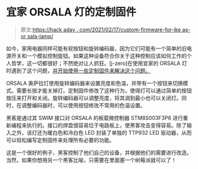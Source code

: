 # 宜家 ORSALA 灯的定制固件

> 原文:[https://hack aday . com/2021/02/17/custom-firmware-for-ike as-or sala-lamp/](https://hackaday.com/2021/02/17/custom-firmware-for-ikeas-orsala-lamp/)

如今，家用电器同样可能有软按钮和旋转编码器，因为它们可能有一个简单的旧电源开关和一个模拟控制旋钮。如果这种设备符合你关于这种控制应该如何工作的个人哲学，这一切都很好；不然绝对让人抓狂。[j-zero]在使用宜家的 ORSALA 灯时遇到了这个问题，[并开始使用一些定制固件来解决这个问题。](https://github.com/j-zero/orsala_hack)

ORSALA 奥萨拉灯使用旋转编码器来设置亮度和色温，并带有一个按钮来切换模式。需要长按才能关掉灯。定制固件修改了这种行为，使得灯可以通过简单的按钮按压来打开和关闭。旋转编码器可以调整亮度，将其调到最小也可以关闭灯。同时，在调整编码器时，可以使用按钮修改不常用的色温设置。

黑客是通过其 SWIM 接口对 ORSALA 的板载微控制器 STM8S003F3P6 进行重新编程来执行的。接口的焊盘很容易位于电路板上，使黑客攻击变得容易。除了输入之外，该灯还为暖白色和冷白色 LED 封装了单独的 TTP932 LED 驱动器，从而可以轻松编写定制固件来处理所有必要的功能。

这是一个很好的例子，黑客控制了他们自己的设备，并根据他们的需要进行改造。当然，如果你想用另一个黑客比喻，只需要在里面塞一个树莓派就可以了！